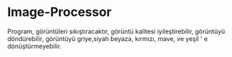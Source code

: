 # Image-Processor
Program, görüntüleri sıkıştıracaktır, görüntü kalitesi iyileştirebilir, görüntüyü döndürebilir, görüntüyü griye,siyah beyaza, kırmızı, mave, ve yeşil ' e dönüştürmeyebilir.
